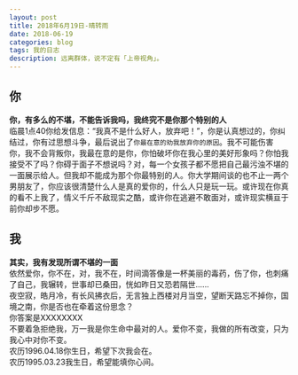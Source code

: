 ```yaml
---
layout: post
title: 2018年6月19日-晴转雨
date: 2018-06-19
categories: blog
tags: 我的日志
description: 远离群体，说不定有「上帝视角」。
---
```


## 你
**你，有多么的不堪，不能告诉我吗，我终究不是你那个特别的人**  
临晨1点40你给发信息：“我真不是什么好人，放弃吧！”，你是认真想过的，你纠结过，你有过思想斗争，最后说出了`你最在意的劝我放弃你的原因`。我不可能伤害你，我不会背叛你，我最在意的是你，你怕破坏你在我心里的美好形象吗？你怕我接受不了吗？你碍于面子不想说吗？对，每一个女孩子都不愿把自己最污浊不堪的一面展示给人。但我却不能成为那个你最特别的人。你大学期间谈的也不止一两个男朋友了，你应该很清楚什么人是真的爱你的，什么人只是玩一玩。或许现在你真的看不上我了，情义千斤不敌现实之酷，或许你在逃避不敢面对，或许现实横亘于前你却步不愿。

## 我
**其实，我有发现所谓不堪的一面**  
依然爱你，你不在，对，我不在，时间滴答像是一杯美丽的毒药，伤了你，也刺痛了自己，我辗转，世事却已桑田，恍如昨日又恐若隔世......   
夜空寂，皓月冷，有长风拂衣后，无言独上西楼对月当空，望断天路忘不掉你，国境之南，你是否也在牵着这份思念？   
你答案是XXXXXXXX  
不要着急拒绝我，万一我是你生命中最对的人。爱你不变，我做的所有改变，只为我心中对你不变。  
农历1996.04.18你生日，希望下次我会在。  
农历1995.03.23我生日，希望能填你心间。  
